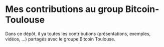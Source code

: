 # Mes contributions au group Bitcoin-Toulouse

Dans ce dépôt, il ya toutes les contributions (présentations, exemples, vidéos, ...) partagés avec le groupe Bitcoin Toulouse.
